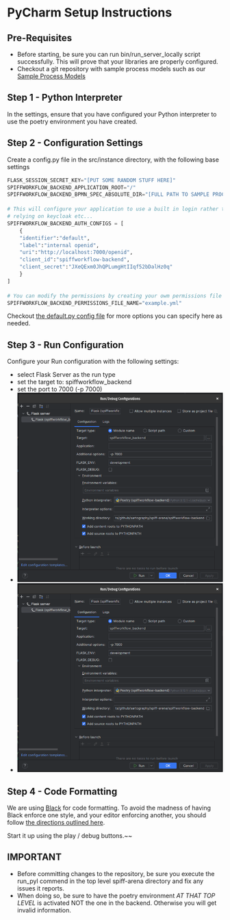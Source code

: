 # PyCharm Setup Instructions

## Pre-Requisites
* Before starting, be sure you can run bin/run_server_locally script successfully.
This will prove that your libraries are properly configured.
* Checkout a git repository with sample process models such as our [Sample Process Models](https://github.com/sartography/sample-process-models)


## Step 1 - Python Interpreter
In the settings, ensure that you have configured your Python interpreter to use the poetry environment you have created.

## Step 2 - Configuration Settings
Create a config.py file in the src/instance directory, with the following base settings
```python
FLASK_SESSION_SECRET_KEY="[PUT SOME RANDOM STUFF HERE]"
SPIFFWORKFLOW_BACKEND_APPLICATION_ROOT="/"
SPIFFWORKFLOW_BACKEND_BPMN_SPEC_ABSOLUTE_DIR="[FULL PATH TO SAMPLE PROCESS MODEL GIT CLONE]"

# This will configure your application to use a built in login rather than
# relying on keycloak etc...
SPIFFWORKFLOW_BACKEND_AUTH_CONFIGS = [
    {
    "identifier":"default",
    "label":"internal openid",
    "uri":"http://localhost:7000/openid",
    "client_id":"spiffworkflow-backend",
    "client_secret":"JXeQExm0JhQPLumgHtIIqf52bDalHz0q"
    }
]

# You can modify the permissions by creating your owm permissions file and setting it here.  See [example.yml](../src/spiffworkflow_backend/config/permissions/example.yml)
SPIFFWORKFLOW_BACKEND_PERMISSIONS_FILE_NAME="example.yml"
```


Checkout [the default.py config file](./src/spiffworkflow_backend/config/default.py) for more options you can specify here as needed.

## Step 3 - Run Configuration

Configure your Run configuration with the following settings:
* select Flask Server as the run type
* set the target to: spiffworkflow_backend
* set the port to 7000 (-p 7000)
* ![alt text](pycharm_config.png "PyCharm Run Configuration")
* ![alt text](pycharm_config.png "PYCharm Run Configration")


## Step 4 - Code Formatting

We are using [Black](https://black.readthedocs.io/en/stable/) for code formatting.
To avoid the madness of having Black enforce one style, and your editor enforcing another, you should follow [the directions outlined here](https://black.readthedocs.io/en/stable/integrations/editors.html#pycharm-intellij-idea).


Start it up using the play / debug buttons.~~

## IMPORTANT
* Before committing changes to the repository, be sure you
execute the run_pyl commend in the top level spiff-arena directory and fix
any issues it reports.
* When doing so, be sure to have the poetry environment *AT THAT TOP LEVEL*
is activated NOT the one in the backend.  Otherwise you will get invalid information.


